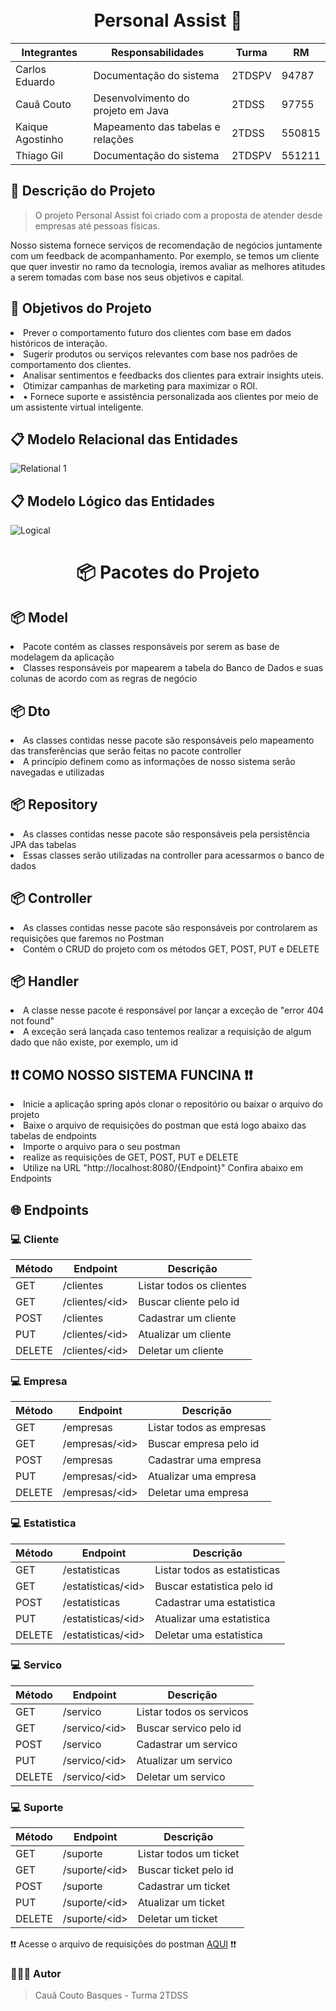 <h1 align="center">
<br>Personal Assist 🤖
</h1>

<div align="center">


| Integrantes     |            Responsabilidades          | Turma      |   RM     |
| -------------   | ------------------------------------- | ---------- | -------- |
| Carlos Eduardo  | Documentação do sistema               |  2TDSPV    |  94787   |
| Cauã Couto      | Desenvolvimento do projeto em Java    |  2TDSS     |  97755   |
| Kaique Agostinho| Mapeamento das tabelas e relações     |  2TDSS     |  550815  |
| Thiago Gil      | Documentação do sistema               |  2TDSPV    |  551211  |
</div>

## 📝 Descrição do Projeto 

> O projeto Personal Assist foi criado com a proposta de atender desde empresas até pessoas físicas.

Nosso sistema fornece serviços de recomendação de negócios juntamente com um feedback de acompanhamento. Por exemplo, se temos um cliente que quer investir no ramo da tecnologia, iremos avaliar as melhores atitudes a serem tomadas com base nos seus objetivos e capital.

<h2 name="objetivo">🎯 Objetivos do Projeto</h2>
<li> Prever o comportamento futuro dos clientes com base em dados históricos de interação.  </li>
<li>Sugerir produtos ou serviços relevantes com base nos padrões de comportamento dos clientes. </li>
<li>Analisar sentimentos e feedbacks dos clientes para extrair insights uteis. </li>
<li>Otimizar campanhas de marketing para maximizar o ROI. </li>
<li>• Fornece suporte e assistência personalizada aos clientes por meio de um assistente virtual inteligente.</li>

## 📋  Modelo Relacional das Entidades 
![Relational 1](https://github.com/ccoutob/Personal-Assist/assets/126828978/2ff156d0-3fd8-42be-b563-146fa6069f0f)
## 📋 Modelo Lógico das Entidades
![Logical](https://github.com/ccoutob/Personal-Assist/assets/126828978/f3cd0fc8-79d0-4acc-b342-522bb74eca84)


<div>
<h1 align="center"> 📦 Pacotes do Projeto </h1>

<h2> 📦 Model </h2>
<li> Pacote contém as classes responsáveis por serem as base de modelagem da aplicação</li>
<li> Classes responsáveis por mapearem a tabela do Banco de Dados e suas colunas de acordo com as regras de negócio </li>

<h2> 📦 Dto </h2>
<li> As classes contidas nesse pacote são responsáveis pelo mapeamento das transferências que serão feitas no pacote controller</li>
<li> A princípio definem como as informações de nosso sistema serão navegadas e utilizadas</li>

<h2> 📦 Repository </h2>
<li> As classes contidas nesse pacote são responsáveis pela persistência JPA das tabelas</li>
<li> Essas classes serão utilizadas na controller para acessarmos o banco de dados</li>

<h2> 📦 Controller </h2>
<li> As classes contidas nesse pacote são responsáveis por controlarem as requisições que faremos no Postman</li>
<li> Contém o CRUD do projeto com os métodos GET, POST, PUT e DELETE</li>

<h2> 📦 Handler </h2>
<li> A classe nesse pacote é responsável por lançar a exceção de "error 404 not found"</li>
<li> A exceção será lançada caso tentemos realizar a requisição de algum dado que não existe, por exemplo, um id</li>
</div>

## ❗❗ COMO NOSSO SISTEMA FUNCINA ❗❗
<li> Inicie a aplicação spring após clonar o repositório ou baixar o arquivo do projeto</li>
<li> Baixe o arquivo de requisições do postman que está logo abaixo das tabelas de endpoints</li>
<li> Importe o arquivo para o seu postman</li>
<li> realize as requisições de GET, POST, PUT e DELETE</li>
<li> Utilize na URL "http://localhost:8080/{Endpoint}" Confira abaixo em Endpoints</li>


<h2 name="endpoints">🌐 Endpoints</h2>

### 💻 Cliente

| Método | Endpoint                  | Descrição                |
| ------ | ------------------------- | -------------------------|
| GET    | /clientes                 | Listar todos os clientes |
| GET    | /clientes/&lt;id&gt;      | Buscar cliente pelo id   |
| POST   | /clientes                 | Cadastrar um cliente     |
| PUT    | /clientes/&lt;id&gt;      | Atualizar um cliente     |
| DELETE | /clientes/&lt;id&gt;      | Deletar um cliente       |

### 💻 Empresa

| Método | Endpoint                  | Descrição                |
| ------ | --------------------------| -------------------------|
| GET    | /empresas                 | Listar todos as empresas |
| GET    | /empresas/&lt;id&gt;      | Buscar empresa pelo id   |
| POST   | /empresas                 | Cadastrar uma empresa    |
| PUT    | /empresas/&lt;id&gt;      | Atualizar uma empresa    |
| DELETE | /empresas/&lt;id&gt;      | Deletar uma empresa      |

### 💻 Estatistica

| Método | Endpoint                  | Descrição                    |
| ------ | ------------------------- | -----------------------------|
| GET    | /estatisticas             | Listar todos as estatisticas |
| GET    | /estatisticas/&lt;id&gt;  | Buscar estatistica pelo id   |
| POST   | /estatisticas             | Cadastrar uma estatistica    |
| PUT    | /estatisticas/&lt;id&gt;  | Atualizar uma estatistica    |
| DELETE | /estatisticas/&lt;id&gt;  | Deletar uma estatistica      |

### 💻 Servico

| Método | Endpoint                 | Descrição                |
| ------ | -------------------------| -------------------------|
| GET    | /servico                 | Listar todos os servicos |
| GET    | /servico/&lt;id&gt;      | Buscar servico pelo id   |
| POST   | /servico                 | Cadastrar um servico     |
| PUT    | /servico/&lt;id&gt;      | Atualizar um servico     |
| DELETE | /servico/&lt;id&gt;      | Deletar um servico       |

### 💻 Suporte

| Método | Endpoint                 | Descrição              |
| ------ | -------------------------| -----------------------|
| GET    | /suporte                 | Listar todos um ticket |
| GET    | /suporte/&lt;id&gt;      | Buscar ticket pelo id  |
| POST   | /suporte                 | Cadastrar um ticket    |
| PUT    | /suporte/&lt;id&gt;      | Atualizar um ticket    |
| DELETE | /suporte/&lt;id&gt;      | Deletar um ticket      |

❗❗ Acesse o arquivo de requisições do postman <a href="https://github.com/ccoutob/Personal-Assist/blob/main/Personal_Assist_Postman_Collection">AQUI</a> ❗❗

### 🧑🏻‍💻 Autor 
> Cauã Couto Basques - Turma 2TDSS


